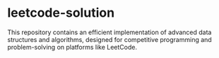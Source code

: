 # leetcode-solution
This repository contains an efficient implementation of advanced data structures and algorithms, designed for competitive programming and problem-solving on platforms like LeetCode.
